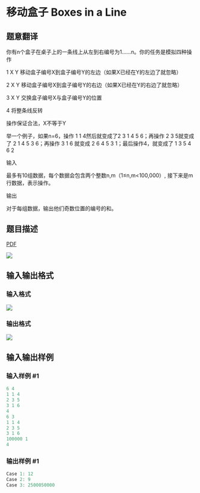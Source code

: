 # 移动盒子 Boxes in a Line

## 题意翻译

你有n个盒子在桌子上的一条线上从左到右编号为1……n。你的任务是模拟四种操作

1 X Y 移动盒子编号X到盒子编号Y的左边（如果X已经在Y的左边了就忽略）

2 X Y 移动盒子编号X到盒子编号Y的右边（如果X已经在Y的右边了就忽略）

3 X Y 交换盒子编号X与盒子编号Y的位置

4 将整条线反转

操作保证合法，X不等于Y

举一个例子，如果n=6，操作 1 1 4然后就变成了2 3 1 4 5 6；再操作 2 3 5就变成了 2 1 4 5 3 6；再操作 3 1 6 就变成 2 6 4 5 3 1；最后操作4，就变成了 1 3 5 4 6 2

输入

最多有10组数据，每个数据会包含两个整数n,m（1≤n,m<100,000）, 接下来是m行数据，表示操作。

输出

对于每组数据，输出他们奇数位置的编号的和。

## 题目描述

[problemUrl]: https://uva.onlinejudge.org/index.php?option=com_onlinejudge&Itemid=8&category=602&page=show_problem&problem=4395

[PDF](https://uva.onlinejudge.org/external/126/p12657.pdf)

![](https://cdn.luogu.com.cn/upload/vjudge_pic/UVA12657/1170ffadcd74eec4928cd5a71382467fc466a216.png)

## 输入输出格式

### 输入格式

![](https://cdn.luogu.com.cn/upload/vjudge_pic/UVA12657/751828928c77c47a3b980cb8ef0397aba418ffbc.png)

### 输出格式

![](https://cdn.luogu.com.cn/upload/vjudge_pic/UVA12657/6d438259841aac53c7a55ee109aa6b7cc30b2d9a.png)

## 输入输出样例

### 输入样例 #1

```cpp
6 4
1 1 4
2 3 5
3 1 6
4
6 3
1 1 4
2 3 5
3 1 6
100000 1
4
```


### 输出样例 #1

```cpp
Case 1: 12
Case 2: 9
Case 3: 2500050000
```


